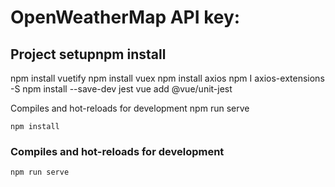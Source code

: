 # OpenWeatherMap API key: 

## Project setupnpm install
npm install vuetify
npm install vuex
npm install axios
npm I axios-extensions -S
npm install --save-dev jest
vue add @vue/unit-jest

Compiles and hot-reloads for development
npm run serve
```
npm install
```

### Compiles and hot-reloads for development
```
npm run serve
```
